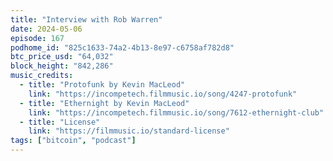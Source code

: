 ```yaml
---
title: "Interview with Rob Warren"
date: 2024-05-06
episode: 167
podhome_id: "825c1633-74a2-4b13-8e97-c6758af782d8"
btc_price_usd: "64,032"
block_height: "842,286"
music_credits:
  - title: "Protofunk by Kevin MacLeod"
    link: "https://incompetech.filmmusic.io/song/4247-protofunk"
  - title: "Ethernight by Kevin MacLeod"
    link: "https://incompetech.filmmusic.io/song/7612-ethernight-club"
  - title: "License"
    link: "https://filmmusic.io/standard-license"
tags: ["bitcoin", "podcast"]
---
```

